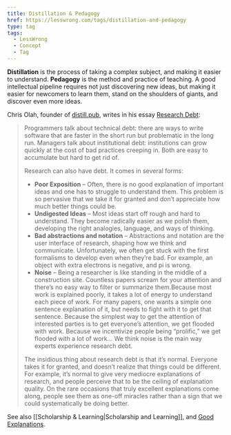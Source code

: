 ```yaml
---
title: Distillation & Pedagogy
href: https://lesswrong.com/tags/distillation-and-pedagogy
type: tag
tags:
  - LessWrong
  - Concept
  - Tag
---
```


**Distillation** is the process of taking a complex subject, and making it easier to understand. **Pedagogy** is the method and practice of teaching. A good intellectual pipeline requires not just discovering new ideas, but making it easier for newcomers to learn them, stand on the shoulders of giants, and discover even more ideas.

Chris Olah, founder of [distill.pub](https://distill.pub/), writes in his essay [Research Debt](https://distill.pub/2017/research-debt/):

> Programmers talk about technical debt: there are ways to write software that are faster in the short run but problematic in the long run. Managers talk about institutional debt: institutions can grow quickly at the cost of bad practices creeping in. Both are easy to accumulate but hard to get rid of.
> 
> Research can also have debt. It comes in several forms:
> 
> *   **Poor Exposition** – Often, there is no good explanation of important ideas and one has to struggle to understand them. This problem is so pervasive that we take it for granted and don’t appreciate how much better things could be.
> *   **Undigested Ideas** – Most ideas start off rough and hard to understand. They become radically easier as we polish them, developing the right analogies, language, and ways of thinking.
> *   **Bad abstractions and notation** – Abstractions and notation are the user interface of research, shaping how we think and communicate. Unfortunately, we often get stuck with the first formalisms to develop even when they’re bad. For example, an object with extra electrons is negative, and pi is wrong.
> *   **Noise** – Being a researcher is like standing in the middle of a construction site. Countless papers scream for your attention and there’s no easy way to filter or summarize them.Because most work is explained poorly, it takes a lot of energy to understand each piece of work. For many papers, one wants a simple one sentence explanation of it, but needs to fight with it to get that sentence. Because the simplest way to get the attention of interested parties is to get everyone’s attention, we get flooded with work. Because we incentivize people being “prolific,” we get flooded with a lot of work… We think noise is the main way experts experience research debt.
> 
> The insidious thing about research debt is that it’s normal. Everyone takes it for granted, and doesn’t realize that things could be different. For example, it’s normal to give very mediocre explanations of research, and people perceive that to be the ceiling of explanation quality. On the rare occasions that truly excellent explanations come along, people see them as one-off miracles rather than a sign that we could systematically be doing better.

See also [[Scholarship & Learning|Scholarship and Learning]], and [Good Explanations](https://www.lesswrong.com/tag/good-explanations-advice).
